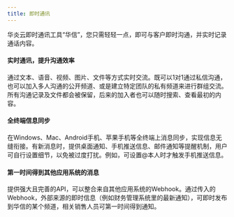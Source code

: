 ```yaml
---
title: 即时通讯
---
```

华炎云即时通讯工具“华信”，您只需轻轻一点，即可与客户即时沟通，并实时记录通话内容。

#### 实时通讯，提升沟通效率

通过文本、语音、视频、图片、文件等方式实时交流。既可以1对1通过私信沟通，也可以加入多人沟通的公开频道、或是建立特定团队的私有频道来进行群组交流。所有沟通记录及文件都会被保留，后来的加入者也可以随时搜索、查看最初的内容。

#### 全终端信息同步

在Windows、Mac、Android手机、苹果手机等全终端上消息同步，实现信息无缝衔接。有新消息时，提供桌面通知、手机推送信息、邮件通知等提醒机制，用户可自行设置细节，以免被过度打扰。例如，可设置@本人时才触发手机推送信息。

#### 第一时间得到其他应用系统的消息

提供强大且完善的API，可以整合来自其他应用系统的Webhook。通过传入的 Webhook，外部来源的即时信息（例如财务管理系统里的最新通知），可即时发布到华信的某个频道，相关销售人员可第一时间得到通知。

